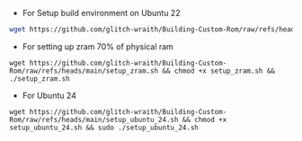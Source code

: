 - For Setup build environment on Ubuntu 22

```bash
wget https://github.com/glitch-wraith/Building-Custom-Rom/raw/refs/heads/main/setup_ubuntu_22.sh && chmod +x setup_ubuntu_22.sh && ./setup_ubuntu_22.sh
```
- For setting up zram 70% of physical ram
```
wget https://github.com/glitch-wraith/Building-Custom-Rom/raw/refs/heads/main/setup_zram.sh && chmod +x setup_zram.sh && ./setup_zram.sh
```
- For Ubuntu 24
```
wget https://github.com/glitch-wraith/Building-Custom-Rom/raw/refs/heads/main/setup_ubuntu_24.sh && chmod +x setup_ubuntu_24.sh && sudo ./setup_ubuntu_24.sh
```
